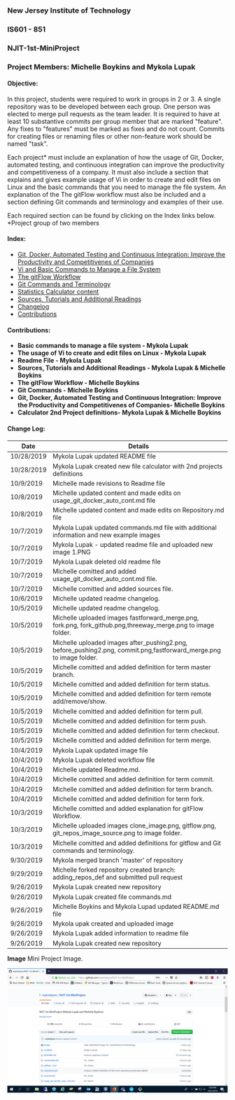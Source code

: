 
### New Jersey Institute of Technology
### IS601 - 851
### NJIT-1st-MiniProject
### Project Members: Michelle Boykins and Mykola Lupak
#### Objective:
In this project, students were required to work in groups in 2 or 3. A single repository was to be developed between each group. One person was elected to merge  pull requests as the team leader. It is required to have at least 10 substantive commits per group member that are marked "feature". Any fixes to "features" must be marked as fixes and do not count.  Commits for creating files or renaming files or other non-feature work should be named "task".  

Each project* must include an explanation of how the usage of Git, Docker, automated testing, and continuous integration can improve the productivity and competitiveness of a company. It must also include a section that explains and gives example usage of Vi in order to create and edit files on Linux and the basic commands that you need to manage the file system. An explanation of the The gitFlow workflow must also be included and a section defining Git commands and terminology and examples of their use. 

Each required section can be found by clicking on the Index links below.</br> 
*Project group of two members

#### Index:
* [Git, Docker, Automated Testing and Continuous Integration: Improve the Productivity and Competitivenes of Companies](/usage_git_docker_auto_cont.md)
* [Vi and Basic Commands to Manage a File System](/commands.md)
* [The gitFlow Workflow](/gitflow_1.md)
* [Git Commands and Terminology](/repository.md)
* [Statistics Calculator content](calculator.md)
* [Sources, Tutorials and Additional Readings](/sources.md)
* [Changelog](#changelog)
* [Contributions](#contributions)
 
 
 
 
 
 <a name="contributions">
 
#### Contributions:
- **Basic commands to manage a file system - Mykola Lupak**
- **The usage of Vi to create and edit files on Linux  - Mykola Lupak**
- **Readme File - Mykola Lupak**
- **Sources, Tutorials and Additional Readings - Mykola Lupak & Michelle Boykins**
- **The gitFlow Workflow  - Michelle Boykins**
- **Git Commands - Michelle Boykins**
- **Git, Docker, Automated Testing and Continuous Integration: Improve the Productivity and Competitivenes of Companies- Michelle Boykins**
- **Calculator 2nd Project definitions- Mykola Lupak & Michelle Boykins**




<a name="changelog">
 
#### Change Log:
|  Date  | Details  |  
|---|---|
|  10/28/2019  | Mykola Lupak updated README file |  
|  10/28/2019  | Mykola Lupak created new file calculator with 2nd projects definitions |  
|  10/9/2019  | Michelle made revisions to Readme file  |  
|  10/8/2019  | Michelle updated content and made edits on usage_git_docker_auto_cont.md file|  
|  10/8/2019  | Michelle updated content and made edits on Repository.md file|
|  10/7/2019 | Mykola Lupak updated commands.md file with additional information and new example images|
|  10/7/2019 | Mykola Lupak - updated readme file and uploaded new image 1.PNG|
|  10/7/2019 | Mykola Lupak deleted old readme file|
|  10/7/2019 | Michelle comitted and added usage_git_docker_auto_cont.md file.|
|  10/7/2019 | Michelle comitted and added sources file.|
|  10/6/2019 | Michelle updated readme changelog.
|  10/5/2019 | Michelle updated readme changelog.
|  10/5/2019 | Michelle uploaded images fastforward_merge.png, fork.png, fork_github.png,threeway_merge.png to image folder.
|  10/5/2019 | Michelle uploaded images after_pushing2.png, before_pushing2.png, commit.png,fastforward_merge.png to image folder.
|  10/5/2019 | Michelle comitted and added definition for term master branch.
|  10/5/2019 | Michelle comitted and added definition for term status.
|  10/5/2019 | Michelle comitted and added definition for term remote add/remove/show.
|  10/5/2019 | Michelle comitted and added definition for term pull.
|  10/5/2019 | Michelle comitted and added definition for term push.
|  10/5/2019 | Michelle comitted and added definition for term checkout.
|  10/5/2019 | Michelle comitted and added definition for term merge.
|  10/4/2019 | Mykola Lupak updated image file
|  10/4/2019 | Mykola Lupak deleted workflow file
|  10/4/2019 | Michelle updated Readme.md.
|  10/4/2019 | Michelle comitted and added definition for term commit.
|  10/4/2019 | Michelle comitted and added definition for term branch.
|  10/4/2019 | Michelle comitted and added definition for term fork.
|  10/3/2019 | Michelle comitted and added explanation for gitFlow Workflow.
|  10/3/2019 | Michelle uploaded images clone_image.png, gitflow.png, git_repos_image_source.png to image folder.
|  10/3/2019 | Michelle comitted and added definitions for gitflow and Git commands and terminology.
|  9/30/2019 | Mykola merged branch 'master' of repository
|  9/29/2019 | Michelle forked repository created branch: adding_repos_def and submitted pull request
|  9/26/2019 | Mykola Lupak created new repository
|  9/26/2019 | Mykola Lupak created file commands.md
|  9/26/2019 | Michelle Boykins and Mykola Lupad updated README.md file
|  9/26/2019 | Mykola upak created and uploaded image
|  9/26/2019 | Mykola Lupak added information to readme file
|  9/26/2019 | Mykola Lupak created new repository


**Image**
Mini Project Image.

![NJIT](image/1.PNG)

